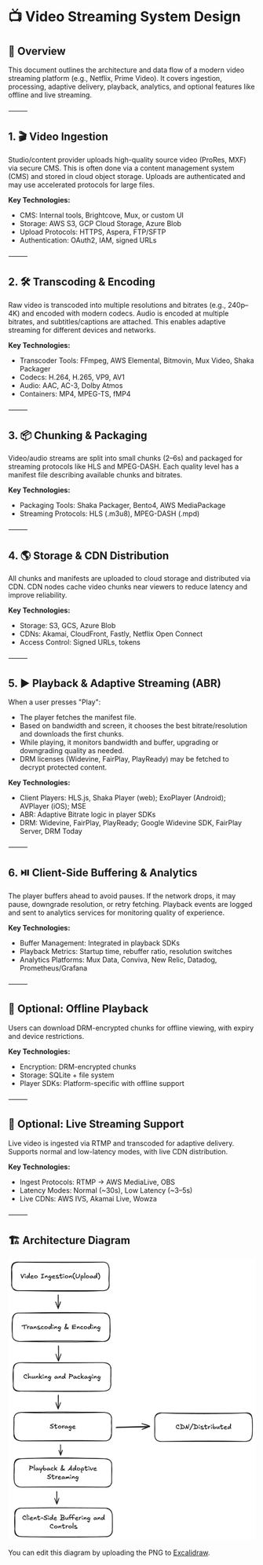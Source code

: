 # 📺 Video Streaming System Design

## 🧠 Overview

This document outlines the architecture and data flow of a modern video streaming platform (e.g., Netflix, Prime Video). It covers ingestion, processing, adaptive delivery, playback, analytics, and optional features like offline and live streaming.

⸻

## 1. 🎬 Video Ingestion
Studio/content provider uploads high-quality source video (ProRes, MXF) via secure CMS. This is often done via a content management system (CMS) and stored in cloud object storage. Uploads are authenticated and may use accelerated protocols for large files.

**Key Technologies:**
- CMS: Internal tools, Brightcove, Mux, or custom UI
- Storage: AWS S3, GCP Cloud Storage, Azure Blob
- Upload Protocols: HTTPS, Aspera, FTP/SFTP
- Authentication: OAuth2, IAM, signed URLs

⸻

## 2. 🛠️ Transcoding & Encoding
Raw video is transcoded into multiple resolutions and bitrates (e.g., 240p–4K) and encoded with modern codecs. Audio is encoded at multiple bitrates, and subtitles/captions are attached. This enables adaptive streaming for different devices and networks.

**Key Technologies:**
- Transcoder Tools: FFmpeg, AWS Elemental, Bitmovin, Mux Video, Shaka Packager
- Codecs: H.264, H.265, VP9, AV1
- Audio: AAC, AC-3, Dolby Atmos
- Containers: MP4, MPEG-TS, fMP4

⸻

## 3. 📦 Chunking & Packaging
Video/audio streams are split into small chunks (2–6s) and packaged for streaming protocols like HLS and MPEG-DASH. Each quality level has a manifest file describing available chunks and bitrates.

**Key Technologies:**
- Packaging Tools: Shaka Packager, Bento4, AWS MediaPackage
- Streaming Protocols: HLS (.m3u8), MPEG-DASH (.mpd)

⸻

## 4. 🌎 Storage & CDN Distribution
All chunks and manifests are uploaded to cloud storage and distributed via CDN. CDN nodes cache video chunks near viewers to reduce latency and improve reliability.

**Key Technologies:**
- Storage: S3, GCS, Azure Blob
- CDNs: Akamai, CloudFront, Fastly, Netflix Open Connect
- Access Control: Signed URLs, tokens

⸻

## 5. ▶️ Playback & Adaptive Streaming (ABR)
When a user presses "Play":
- The player fetches the manifest file.
- Based on bandwidth and screen, it chooses the best bitrate/resolution and downloads the first chunks.
- While playing, it monitors bandwidth and buffer, upgrading or downgrading quality as needed.
- DRM licenses (Widevine, FairPlay, PlayReady) may be fetched to decrypt protected content.

**Key Technologies:**
- Client Players: HLS.js, Shaka Player (web); ExoPlayer (Android); AVPlayer (iOS); MSE
- ABR: Adaptive Bitrate logic in player SDKs
- DRM: Widevine, FairPlay, PlayReady; Google Widevine SDK, FairPlay Server, DRM Today

⸻

## 6. ⏯️ Client-Side Buffering & Analytics
The player buffers ahead to avoid pauses. If the network drops, it may pause, downgrade resolution, or retry fetching. Playback events are logged and sent to analytics services for monitoring quality of experience.

**Key Technologies:**
- Buffer Management: Integrated in playback SDKs
- Playback Metrics: Startup time, rebuffer ratio, resolution switches
- Analytics Platforms: Mux Data, Conviva, New Relic, Datadog, Prometheus/Grafana

⸻

## 📡  Optional: Offline Playback
Users can download DRM-encrypted chunks for offline viewing, with expiry and device restrictions.

**Key Technologies:**
- Encryption: DRM-encrypted chunks
- Storage: SQLite + file system
- Player SDKs: Platform-specific with offline support

⸻

## 📡 Optional: Live Streaming Support
Live video is ingested via RTMP and transcoded for adaptive delivery. Supports normal and low-latency modes, with live CDN distribution.

**Key Technologies:**
- Ingest Protocols: RTMP → AWS MediaLive, OBS
- Latency Modes: Normal (~30s), Low Latency (~3–5s)
- Live CDNs: AWS IVS, Akamai Live, Wowza

⸻

## 🏗️ Architecture Diagram

![Video Streaming System Diagram](video-streaming.excalidraw.png)


You can edit this diagram by uploading the PNG to [Excalidraw](https://excalidraw.com).

